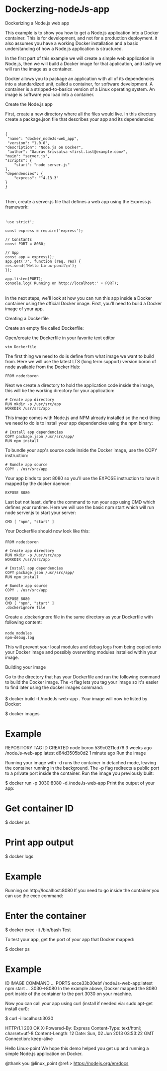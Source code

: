 # Dockerzing-nodeJs-app
Dockerizing a Node.js web app

This example is to show you how to get a Node.js application into a Docker container. This is for development, and not for a production deployment. it also assumes you have a working Docker installation and a basic understanding of how a Node.js application is structured.

In the first part of this example we will create a simple web application in Node.js, then we will build a Docker image for that application, and lastly we will run the image as a container.

Docker allows you to package an application with all of its dependencies into a standardized unit, called a container, for software development. A container is a stripped-to-basics version of a Linux operating system. An image is software you load into a container.

Create the Node.js app

First, create a new directory where all the files would live. In this directory create a package.json file that describes your app and its dependencies:
######
	{
 	 "name": "docker_nodeJs-web_app",
 	 "version": "1.0.0",
  	"description": "Node.js on Docker",
 	 "author": "Gaurav Srivsatva <first.last@example.com>",
  	"main": "server.js",
  	"scripts": {
    	"start": "node server.js"
  	},
  	"dependencies": {
    	"express": "^4.13.3"
  	}
	}
######
Then, create a server.js file that defines a web app using the Express.js framework:
######
	'use strict';

	const express = require('express');

	// Constants
	const PORT = 8080;

	// App
	const app = express();
	app.get('/', function (req, res) {
  	res.send('Hello Linux-ponit\n');
	});

	app.listen(PORT);
	console.log('Running on http://localhost:' + PORT);
######
In the next steps, we'll look at how you can run this app inside a Docker container using the official Docker image. First, you'll need to build a Docker image of your app.

Creating a Dockerfile

Create an empty file called Dockerfile:

Open/create the Dockerfile in your favorite text editor

	vim Dockerfile

The first thing we need to do is define from what image we want to build from. Here we will use the latest LTS (long term support) version boron of node available from the Docker Hub:

	FROM node:boron

Next we create a directory to hold the application code inside the image, this will be the working directory for your application:

	# Create app directory
	RUN mkdir -p /usr/src/app
	WORKDIR /usr/src/app
This image comes with Node.js and NPM already installed so the next thing we need to do is to install your app dependencies using the npm binary:

	# Install app dependencies
	COPY package.json /usr/src/app/
	RUN npm install
To bundle your app's source code inside the Docker image, use the COPY instruction:

	# Bundle app source
	COPY . /usr/src/app
Your app binds to port 8080 so you'll use the EXPOSE instruction to have it mapped by the docker daemon:

	EXPOSE 8080

Last but not least, define the command to run your app using CMD which defines your runtime. Here we will use the basic npm start which will run node server.js to start your server:

	CMD [ "npm", "start" ]
Your Dockerfile should now look like this:
####
	FROM node:boron

	# Create app directory
	RUN mkdir -p /usr/src/app
	WORKDIR /usr/src/app

	# Install app dependencies
	COPY package.json /usr/src/app/
	RUN npm install
	
	# Bundle app source
	COPY . /usr/src/app

	EXPOSE 8080
	CMD [ "npm", "start" ]
	.dockerignore file

Create a .dockerignore file in the same directory as your Dockerfile with following content:
####
	node_modules
	npm-debug.log
This will prevent your local modules and debug logs from being copied onto your Docker image and possibly overwriting modules installed within your image.

Building your image

Go to the directory that has your Dockerfile and run the following command to build the Docker image. The -t flag lets you tag your image so it's easier to find later using the docker images command:
####
$ docker build -t <your username>/nodeJs-web-app .
Your image will now be listed by Docker:

$ docker images

# Example
REPOSITORY                      TAG        ID              CREATED
node                            boron      539c0211cd76    3 weeks ago
<your username>/nodeJs-web-app    latest     d64d3505b0d2    1 minute ago
Run the image

Running your image with -d runs the container in detached mode, leaving the container running in the background. The -p flag redirects a public port to a private port inside the container. Run the image you previously built:

$ docker run -p 3030:8080 -d <your username>/nodeJs-web-app
Print the output of your app:

# Get container ID
$ docker ps

# Print app output
$ docker logs <container id>

# Example
Running on http://localhost:8080
If you need to go inside the container you can use the exec command:

# Enter the container
$ docker exec -it <container id> /bin/bash
Test

To test your app, get the port of your app that Docker mapped:

$ docker ps

# Example
ID            IMAGE                                COMMAND    ...   PORTS
ecce33b30ebf  <your username>/nodeJs-web-app:latest  npm start  ...   3030->8080
In the example above, Docker mapped the 8080 port inside of the container to the port 3030 on your machine.

Now you can call your app using curl (install if needed via: sudo apt-get install curl):

$ curl -i localhost:3030

HTTP/1.1 200 OK
X-Powered-By: Express
Content-Type: text/html; charset=utf-8
Content-Length: 12
Date: Sun, 02 Jun 2013 03:53:22 GMT
Connection: keep-alive

Hello Linux-point
We hope this demo  helped you get up and running a simple Node.js application on Docker.

@thank you @linux_point @ref:> https://nodejs.org/en/docs
